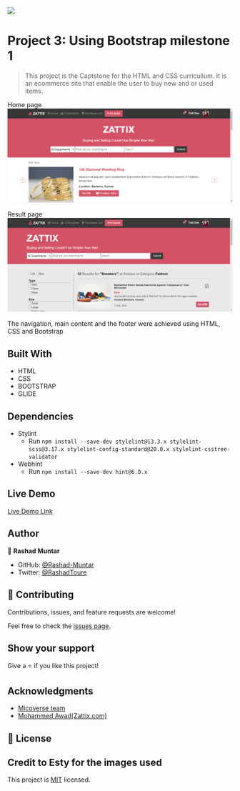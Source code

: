 ![](https://img.shields.io/badge/Microverse-blueviolet)

# Project 3: Using Bootstrap milestone 1

> This project is the Captstone for the HTML and CSS  curricullum. It is an ecommerce site that enable the user to buy new and or used items.

Home page
![screenshot](assets/images/screenshot2.PNG)

Result page
![screenshot](assets/images/screenshot3.PNG)

The navigation, main content and the footer were achieved using HTML, CSS and Bootstrap 

## Built With

- HTML
- CSS
- BOOTSTRAP
- GLIDE

## Dependencies

- Stylint
    * Run `npm install --save-dev stylelint@13.3.x stylelint-scss@3.17.x stylelint-config-standard@20.0.x stylelint-csstree-validator`
- Webhint
    * Run `npm install --save-dev hint@6.0.x`


## Live Demo

[Live Demo Link](https://rashad-muntar.github.io/Capstone1-Ecommerce/)


## Author

👤 **Rashad Muntar**

- GitHub: [@Rashad-Muntar](https://github.com/Rashad-Muntar)
- Twitter: [@RashadToure](https://twitter.com/twitterhandle)


## 🤝 Contributing

Contributions, issues, and feature requests are welcome!

Feel free to check the [issues page](https://github.com/issues).

## Show your support

Give a ⭐️ if you like this project!

## Acknowledgments

- [Micoverse team](https://microverse.pathwright.com/library/new-technical-curriculum/177956/path/step/104246979/)
- [Mohammed Awad(Zattix.com)](https://www.behance.net/gallery/24796463/ZATTIX)

## 📝 License
## Credit to Esty for the images used
This project is [MIT](https://opensource.org/licenses/MIT) licensed.

